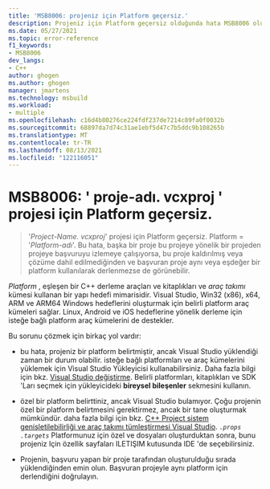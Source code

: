```yaml
---
title: 'MSB8006: projeniz için Platform geçersiz.'
description: Projeniz için Platform geçersiz olduğunda hata MSB8006 oluşur.
ms.date: 05/27/2021
ms.topic: error-reference
f1_keywords:
- MSB8006
dev_langs:
- C++
author: ghogen
ms.author: ghogen
manager: jmartens
ms.technology: msbuild
ms.workload:
- multiple
ms.openlocfilehash: c16d4b80276ce224fdf237de7214c89fa0f0032b
ms.sourcegitcommit: 68897da7d74c31ae1ebf5d47c7b5ddc9b108265b
ms.translationtype: MT
ms.contentlocale: tr-TR
ms.lasthandoff: 08/13/2021
ms.locfileid: "122116051"
---
```

# <a name="msb8006-the-platform-for-project-project-namevcxproj-is-invalid"></a>MSB8006: ' proje-adı. vcxproj ' projesi için Platform geçersiz.

> '*Project-Name. vcxproj*' projesi için Platform geçersiz.  Platform = '*Platform-adı*'. Bu hata, başka bir proje bu projeye yönelik bir projeden projeye başvuruyu izlemeye çalışıyorsa, bu proje kaldırılmış veya çözüme dahil edilmediğinden ve başvuran proje aynı veya eşdeğer bir platform kullanılarak derlenmezse de görünebilir.

*Platform* , eşleşen bir C++ derleme araçları ve kitaplıkları ve *araç takımı* kümesi kullanan bir yapı hedefi mimarisidir. Visual Studio, Win32 (x86), x64, ARM ve ARM64 Windows hedeflerini oluşturmak için belirli platform araç kümeleri sağlar. Linux, Android ve iOS hedeflerine yönelik derleme için isteğe bağlı platform araç kümelerini de destekler.

Bu sorunu çözmek için birkaç yol vardır:

- bu hata, projeniz bir platform belirtmiştir, ancak Visual Studio yüklendiği zaman bir durum olabilir. isteğe bağlı platformları ve araç kümelerini yüklemek için Visual Studio Yükleyicisi kullanabilirsiniz. Daha fazla bilgi için bkz. [Visual Studio değiştirme](../../install/modify-visual-studio.md). Belirli platformları, kitaplıkları ve SDK 'Ları seçmek için yükleyicideki **bireysel bileşenler** sekmesini kullanın.

- özel bir platform belirttiniz, ancak Visual Studio bulamıyor. Çoğu projenin özel bir platform belirtmesini gerektirmez, ancak bir tane oluşturmak mümkündür. daha fazla bilgi için bkz. [C++ Project sistem genişletilebilirliği ve araç takımı tümleştirmesi Visual Studio](../../extensibility/visual-cpp-project-extensibility.md). *`.props`* *`.targets`* Platformunuz için özel ve dosyaları oluşturduktan sonra, bunu projeniz Için özellik sayfaları ILETIŞIM kutusunda IDE 'de seçebilirsiniz. 

- Projenin, başvuru yapan bir proje tarafından oluşturulduğu sırada yüklendiğinden emin olun. Başvuran projeyle aynı platform için derlendiğini doğrulayın.
